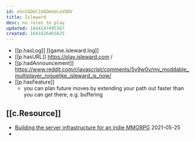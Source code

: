 ```yaml
---
id: oSnlGDGC1UGDmUdcoVODV
title: Isleward
desc: no roles to play
updated: 1644147495367
created: 1641626465625
---
```




- [[p.hasLog]] [[game.isleward.log]]
- [[p.hasURL]] https://play.isleward.com /
- [[p.hadAnnouncement]] https://www.reddit.com/r/javascript/comments/5v9w0v/my_moddable_multiplayer_roguelike_isleward_is_now/
- [[p.hasFeature]]
  - you can plan future moves by extending your path out faster than you can get there, e.g. buffering  

## [[c.Resource]]

- [Building the server infrastructure for an indie MMORPG](https://vildravn.dev/posts/indie-mmo-infra/) 2021-05-25
- 
